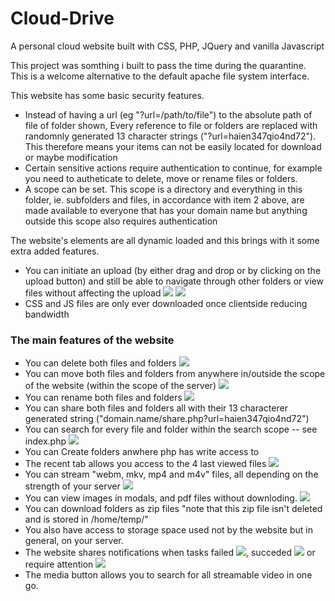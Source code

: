 # Cloud-Drive
A personal cloud website built with CSS, PHP, JQuery and vanilla Javascript

This project was somthing i built to pass the time during the quarantine. This is a welcome alternative to the default apache file system interface.

This website has some basic security features.
* Instead of having a url (eg "?url=/path/to/file") to the absolute path of file of folder shown, Every reference to file or folders are replaced with randomnly generated 13 character strings ("?url=haien347qio4nd72"). This therefore means your items can not be easily located for download or maybe modification 
* Certain sensitive actions require authentication to continue, for example you need to autheticate to delete, move or rename files or folders.
* A scope can be set. This scope is a directory and everything in this folder, ie. subfolders and files, in accordance with item 2 above, are made available to everyone that has your domain name but anything outside this scope also requires authentication

The website's elements are all dynamic loaded and this brings with it some extra added features.
* You can initiate an upload (by either drag and drop or by clicking on the upload button) and still be able to navigate through other folders or view files without affecting the upload ![](Githubimages/13.png) ![](Githubimages/12.png)
* CSS and JS files are only ever downloaded once clientside reducing bandwidth

### The main features of the website
* You can delete both files and folders ![](Githubimages/6.png)
* You can move both files and folders from anywhere in/outside the scope of the website (within the scope of the server) ![](Githubimages/4.png)
* You can rename both files and folders ![](Githubimages/5.png)
* You can share both files and folders all with their 13 characterer generated string ("domain.name/share.php?url=haien347qio4nd72")
* You can search for every file and folder within the search scope -- see index.php ![](Githubimages/14.png)
* You can Create folders anwhere php has write access to
* The recent tab allows you access to the 4 last viewed files ![](Githubimages/1.png)
* You can stream "webm, mkv, mp4 and m4v" files, all depending on the strength of your server ![](Githubimages/7.png)
* You can view images in modals, and pdf files without downloding. ![](Githubimages/8.png)
* You can download folders as zip files "note that this zip file isn't deleted and is stored in /home/temp/"
* You also have access to storage space used not by the website but in general, on your server.
* The website shares notifications when tasks failed ![](Githubimages/11.png), succeded ![](Githubimages/10.png) or require attention ![](Githubimages/9.png)
* The media button allows you to search for all streamable video in one go.
